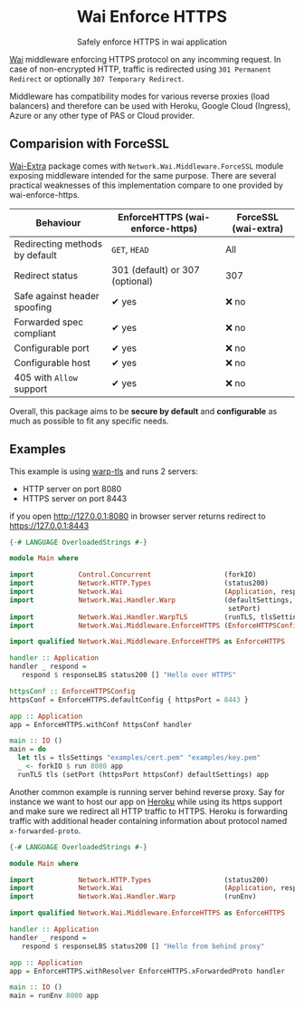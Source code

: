 <div align="center">
    <h1>Wai Enforce HTTPS</h1>
    <p>Safely enforce HTTPS in wai application</p>
</div>

[Wai](https://hackage.haskell.org/package/wai) middleware enforcing HTTPS protocol on any incomming request.
In case of non-encrypted HTTP, traffic is redirected using `301 Permanent Redirect`
or optionally `307 Temporary Redirect`.

Middleware has compatibility modes for various reverse proxies (load balancers) and therefore can be used
with Heroku, Google Cloud (Ingress), Azure or any other type of PAS or Cloud provider.

## Comparision with ForceSSL

[Wai-Extra](https://hackage.haskell.org/package/wai-extra-3.0.24.3/docs/Network-Wai-Middleware-ForceSSL.html)
package comes with `Network.Wai.Middleware.ForceSSL` module exposing middleware intended for the same purpose.
There are several practical weaknesses of this implementation compare to one provided by wai-enforce-https.

| Behaviour                      | EnforceHTTPS (wai-enforce-https) | ForceSSL (wai-extra) |
|--------------------------------|----------------------------------|----------------------|
| Redirecting methods by default | `GET`, `HEAD`                    | All                  |
| Redirect status                | 301 (default) or 307 (optional)  | 307                  |
| Safe against header spoofing   | ✔ yes                            | ❌ no                |
| Forwarded spec compliant       | ✔ yes                            | ❌ no                |
| Configurable port              | ✔ yes                            | ❌ no                |
| Configurable host              | ✔ yes                            | ❌ no                |
| 405 with `Allow` support       | ✔ yes                            | ❌ no                |

Overall, this package aims to be **secure by default** and **configurable** as much as possible
to fit any specific needs.

## Examples

This example is using [warp-tls](https://hackage.haskell.org/package/warp-tls)
and runs 2 servers:

- HTTP server on port 8080
- HTTPS server on port 8443

if you open http://127.0.0.1:8080 in browser server returns redirect
to https://127.0.0.1:8443

```haskell
{-# LANGUAGE OverloadedStrings #-}

module Main where

import           Control.Concurrent                  (forkIO)
import           Network.HTTP.Types                  (status200)
import           Network.Wai                         (Application, responseLBS)
import           Network.Wai.Handler.Warp            (defaultSettings, run,
                                                      setPort)
import           Network.Wai.Handler.WarpTLS         (runTLS, tlsSettings)
import           Network.Wai.Middleware.EnforceHTTPS (EnforceHTTPSConfig (..))

import qualified Network.Wai.Middleware.EnforceHTTPS as EnforceHTTPS

handler :: Application
handler _ respond =
   respond $ responseLBS status200 [] "Hello over HTTPS"

httpsConf :: EnforceHTTPSConfig
httpsConf = EnforceHTTPS.defaultConfig { httpsPort = 8443 }

app :: Application
app = EnforceHTTPS.withConf httpsConf handler

main :: IO ()
main = do
  let tls = tlsSettings "examples/cert.pem" "examples/key.pem"
  _ <- forkIO $ run 8080 app
  runTLS tls (setPort (httpsPort httpsConf) defaultSettings) app
```

Another common example is running server behind reverse proxy.
Say for instance we want to host our app on [Heroku](https://heroku.com)
while using its https support and make sure we
redirect all HTTP traffic to HTTPS.
Heroku is forwarding traffic with additional header containing
information about protocol named `x-forwarded-proto`.

```haskell
{-# LANGUAGE OverloadedStrings #-}

module Main where

import           Network.HTTP.Types                  (status200)
import           Network.Wai                         (Application, responseLBS)
import           Network.Wai.Handler.Warp            (runEnv)

import qualified Network.Wai.Middleware.EnforceHTTPS as EnforceHTTPS

handler :: Application
handler _ respond =
   respond $ responseLBS status200 [] "Hello from behind proxy"

app :: Application
app = EnforceHTTPS.withResolver EnforceHTTPS.xForwardedProto handler

main :: IO ()
main = runEnv 8080 app
```

